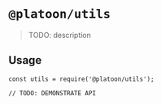 # `@platoon/utils`

> TODO: description

## Usage

```
const utils = require('@platoon/utils');

// TODO: DEMONSTRATE API
```
